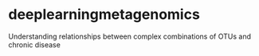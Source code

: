# deeplearningmetagenomics
Understanding relationships between complex combinations of OTUs and chronic disease
